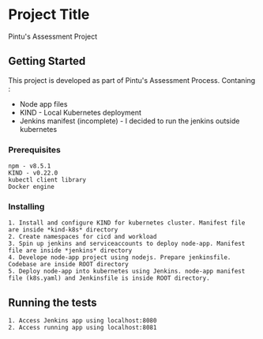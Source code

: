 # Project Title

Pintu's Assessment Project

## Getting Started

This project is developed as part of Pintu's Assessment Process.
Contaning : 
* Node app files
* KIND - Local Kubernetes deployment 
* Jenkins manifest (incomplete) - I decided to run the jenkins outside kubernetes

### Prerequisites

```
npm - v8.5.1
KIND - v0.22.0
kubectl client library
Docker engine

```

### Installing

```
1. Install and configure KIND for kubernetes cluster. Manifest file are inside *kind-k8s* directory
2. Create namespaces for cicd and workload
3. Spin up jenkins and serviceaccounts to deploy node-app. Manifest file are inside *jenkins* directory
4. Develope node-app project using nodejs. Prepare jenkinsfile. Codebase are inside ROOT directory
5. Deploy node-app into kubernetes using Jenkins. node-app manifest file (k8s.yaml) and Jenkinsfile is inside ROOT directory.
```

## Running the tests

```
1. Access Jenkins app using localhost:8080
2. Access running app using localhost:8081
```
